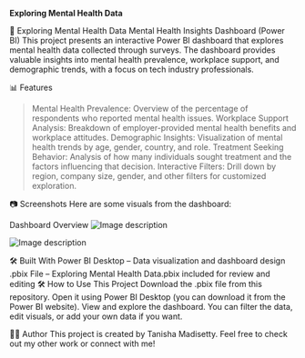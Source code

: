**Exploring Mental Health Data**

🧠 Exploring Mental Health Data
Mental Health Insights Dashboard (Power BI)
This project presents an interactive Power BI dashboard that explores mental health data collected through surveys. The dashboard provides valuable insights into mental health prevalence, workplace support, and demographic trends, with a focus on tech industry professionals.

📊 Features
> Mental Health Prevalence: Overview of the percentage of respondents who reported mental health issues.
> Workplace Support Analysis: Breakdown of employer-provided mental health benefits and workplace attitudes.
> Demographic Insights: Visualization of mental health trends by age, gender, country, and role.
> Treatment Seeking Behavior: Analysis of how many individuals sought treatment and the factors influencing that decision.
> Interactive Filters: Drill down by region, company size, gender, and other filters for customized exploration.

📷 Screenshots
Here are some visuals from the dashboard:

Dashboard Overview
![Image description](Screenshots/1.png)

![Image description](Screenshots/2.png)

🛠️ Built With
Power BI Desktop – Data visualization and dashboard design
.pbix File – Exploring Mental Health Data.pbix included for review and editing
🛠 How to Use This Project
Download the .pbix file from this repository.
Open it using Power BI Desktop (you can download it from the Power BI website).
View and explore the dashboard.
You can filter the data, edit visuals, or add your own data if you want.

🧑‍💻 Author
This project is created by Tanisha Madisetty.
Feel free to check out my other work or connect with me!

